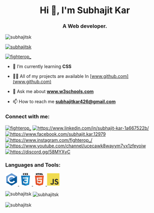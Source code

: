 <h1 align="center">Hi 👋, I'm Subhajit Kar</h1>
<h3 align="center">A Web developer.</h3>

<p align="left"> <img src="https://komarev.com/ghpvc/?username=subhajitsk&label=Profile%20views&color=0e75b6&style=flat" alt="subhajitsk" /> </p>

<p align="left"> <a href="https://github.com/ryo-ma/github-profile-trophy"><img src="https://github-profile-trophy.vercel.app/?username=subhajitsk" alt="subhajitsk" /></a> </p>

<p align="left"> <a href="https://twitter.com/fighterop_" target="blank"><img src="https://img.shields.io/twitter/follow/fighterop_?logo=twitter&style=for-the-badge" alt="fighterop_" /></a> </p>

- 🌱 I’m currently learning **CSS**

- 👨‍💻 All of my projects are available In [www.github.com](www.github.com)

- 💬 Ask me about **www.w3schools.com**

- 📫 How to reach me **subhajitkar426@gmail.com**

<h3 align="left">Connect with me:</h3>
<p align="left">
<a href="https://twitter.com/fighterop_" target="blank"><img align="center" src="https://raw.githubusercontent.com/rahuldkjain/github-profile-readme-generator/master/src/images/icons/Social/twitter.svg" alt="fighterop_" height="30" width="40" /></a>
<a href="https://linkedin.com/in/https://www.linkedin.com/in/subhajit-kar-1a667522b/" target="blank"><img align="center" src="https://raw.githubusercontent.com/rahuldkjain/github-profile-readme-generator/master/src/images/icons/Social/linked-in-alt.svg" alt="https://www.linkedin.com/in/subhajit-kar-1a667522b/" height="30" width="40" /></a>
<a href="https://fb.com/https://www.facebook.com/subhajit.kar.12979" target="blank"><img align="center" src="https://raw.githubusercontent.com/rahuldkjain/github-profile-readme-generator/master/src/images/icons/Social/facebook.svg" alt="https://www.facebook.com/subhajit.kar.12979" height="30" width="40" /></a>
<a href="https://instagram.com/https://www.instagram.com/fighterop_/" target="blank"><img align="center" src="https://raw.githubusercontent.com/rahuldkjain/github-profile-readme-generator/master/src/images/icons/Social/instagram.svg" alt="https://www.instagram.com/fighterop_/" height="30" width="40" /></a>
<a href="https://www.youtube.com/c/https://www.youtube.com/channel/ucecawk8wayym7yx1zfeyoiw" target="blank"><img align="center" src="https://raw.githubusercontent.com/rahuldkjain/github-profile-readme-generator/master/src/images/icons/Social/youtube.svg" alt="https://www.youtube.com/channel/ucecawk8wayym7yx1zfeyoiw" height="30" width="40" /></a>
<a href="https://discord.gg/https://discord.gg/58MYXyC" target="blank"><img align="center" src="https://raw.githubusercontent.com/rahuldkjain/github-profile-readme-generator/master/src/images/icons/Social/discord.svg" alt="https://discord.gg/58MYXyC" height="30" width="40" /></a>
</p>

<h3 align="left">Languages and Tools:</h3>
<p align="left"> <a href="https://www.cprogramming.com/" target="_blank" rel="noreferrer"> <img src="https://raw.githubusercontent.com/devicons/devicon/master/icons/c/c-original.svg" alt="c" width="40" height="40"/> </a> <a href="https://www.w3schools.com/css/" target="_blank" rel="noreferrer"> <img src="https://raw.githubusercontent.com/devicons/devicon/master/icons/css3/css3-original-wordmark.svg" alt="css3" width="40" height="40"/> </a> <a href="https://www.w3.org/html/" target="_blank" rel="noreferrer"> <img src="https://raw.githubusercontent.com/devicons/devicon/master/icons/html5/html5-original-wordmark.svg" alt="html5" width="40" height="40"/> </a> <a href="https://developer.mozilla.org/en-US/docs/Web/JavaScript" target="_blank" rel="noreferrer"> <img src="https://raw.githubusercontent.com/devicons/devicon/master/icons/javascript/javascript-original.svg" alt="javascript" width="40" height="40"/> </a> </p>

<p><img align="left" src="https://github-readme-stats.vercel.app/api/top-langs?username=subhajitsk&show_icons=true&locale=en&layout=compact" alt="subhajitsk" /></p>

<p>&nbsp;<img align="center" src="https://github-readme-stats.vercel.app/api?username=subhajitsk&show_icons=true&locale=en" alt="subhajitsk" /></p>

<p><img align="center" src="https://github-readme-streak-stats.herokuapp.com/?user=subhajitsk&" alt="subhajitsk" /></p>
